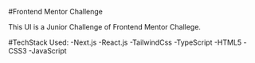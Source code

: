 #Frontend Mentor Challenge

This UI is a Junior Challenge of Frontend Mentor Challege.

#TechStack Used:
-Next.js
-React.js
-TailwindCss
-TypeScript
-HTML5
-CSS3
-JavaScript